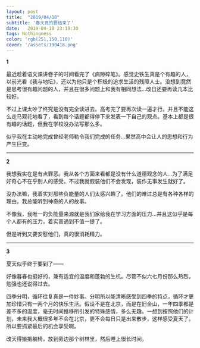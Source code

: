 ```yaml
---
layout: post
title:  "2019/04/18"
subtitle: '春天真的要结束了'
date:   2019-04-18 23:19:30
tags: Nothingness
color: 'rgb(251,150,110)'
cover: '/assets/190418.png'
---
```




**1**

最近趁着语文课讲卷子的时间看完了《病隙碎笔》。感觉史铁生真是个有趣的人，以前光看《我与地坛》，还以为他只是个积极的追求生活的残障人士。没想到竟然是思考很有趣问题的人，并且在很多问题上和我有相同想法...改日还要再读几本比较好。

不过上课太吵了终究是没有完全读进去。高考完了要再次读一遍才行。并且不能这么走马观花地看了，看到每个话题都得停下来发表一下自己的观点。基本上都是很有趣的话题，但我在学校没办法写那么多。

似乎我在主动地完成曾经老师勒令我们完成的任务...果然高中会让人的思想和行为产生巨变。

---

**2**

我想我实在是有点罪恶。我从各个方面来看都是没有什么道德观念的人...为了满足好奇心不在乎别人的感受。不过我就假装他们不会发现，装作无事发生就好了。

没办法嘛，我着实对那些负能量的人们太感兴趣了。他们的难过总是有各种各样的理由。我总能听到神奇的人的故事。

不像我，我唯一的负能量来源就是我们家给我在学习方面的压力...并且这似乎是每个人都有的压力，着实普通到不值一提了。

但是听到又要安慰他们，真的很消耗精力。



---

**3**

夏天似乎终于要到了——

好像暮春也挺好的，兼有适宜的温度和蓬勃的生机。尽管不似六七月份那么热烈，勉强也还说得过去。

四季分明，循环往复真是一件妙事。分明所以能清晰感受到四季的特点，循环才更加珍惜只有一两个月的快乐生活。假设不是在北京，而是在旧金山，一年四季都是差不多的温度，毫无时间推移所引发的特殊感情，多么无趣。一想到按照他们的计划，未来我大概很多年不会在北京，更不会每日只是出来散步，这样感受夏天了。所以要抓紧最后的机会享受啊。

改天得搬把躺椅，放到旁边那个树林里，然后睡上很长时间。
